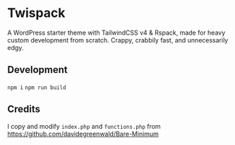 # Twispack

A WordPress starter theme with TailwindCSS v4 & Rspack, made for heavy custom development from scratch. Crappy, crabbily fast, and unnecessarily edgy.

## Development

`npm i`
`npm run build`

## Credits

I copy and modify `index.php` and `functions.php` from https://github.com/davidegreenwald/Bare-Minimum
